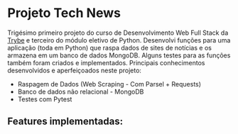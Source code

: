  # Projeto Tech News #

 Trigésimo primeiro projeto do curso de Desenvolvimento Web Full Stack da [Trybe](https://www.betrybe.com/) e terceiro do módulo eletivo de Python. Desenvolvi funções para uma aplicação (toda em Python) que raspa dados de sites de notícias e os armazena em um banco de dados MongoDB. Alguns testes para as funções também foram criados e implementados. Principais conhecimentos desenvolvidos e aperfeiçoados neste projeto:

 - Raspagem de Dados (Web Scraping - Com Parsel + Requests)
 - Banco de dados não relacional - MongoDB
 - Testes com Pytest

 ## Features implementadas: ##

 